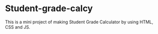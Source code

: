 # Student-grade-calcy
This is a mini project of making Student Grade Calculator by using HTML, CSS and JS.

